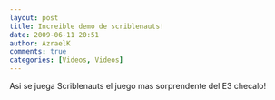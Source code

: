 ```yaml
---
layout: post
title: Increible demo de scriblenauts!
date: 2009-06-11 20:51
author: AzraelK
comments: true
categories: [Videos, Videos]
---
```

<p>Asi se juega Scriblenauts el juego mas sorprendente del E3 checalo!</p>
<p></p>
